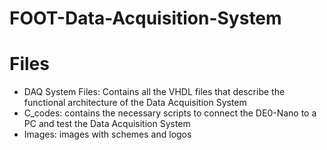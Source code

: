 # FOOT-Data-Acquisition-System

# Files
* DAQ System Files: Contains all the VHDL files that describe the functional architecture of the Data Acquisition System
* C_codes: contains the necessary scripts to connect the DE0-Nano to a PC and test the Data Acquisition System
* Images: images with schemes and logos
